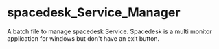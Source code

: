 # spacedesk_Service_Manager
A batch file to manage spacedesk Service. Spacedesk is a multi monitor application for windows but don't have an exit button.
